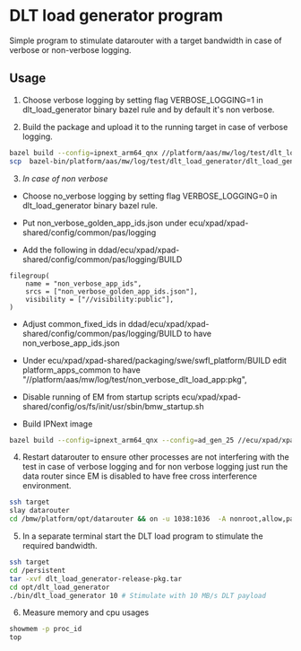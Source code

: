 <!--- 
*******************************************************************************>
Copyright (c) 2024 Contributors to the Eclipse Foundation
See the NOTICE file(s) distributed with this work for additional
information regarding copyright ownership.
This program and the accompanying materials are made available under the
terms of the Apache License Version 2.0 which is available at
https://www.apache.org/licenses/LICENSE-2.0
SPDX-License-Identifier: Apache-2.0 #
*******************************************************************************
 ---> 



# DLT load generator program

Simple program to stimulate datarouter with a target bandwidth in case of verbose or non-verbose logging.

## Usage

1. Choose verbose logging by setting flag VERBOSE_LOGGING=1 in dlt_load_generator binary bazel rule and by default it's non verbose.

2. Build the package and upload it to the running target in case of verbose logging.

```bash
bazel build --config=ipnext_arm64_qnx //platform/aas/mw/log/test/dlt_load_generator:dlt_load_generator-pkg
scp  bazel-bin/platform/aas/mw/log/test/dlt_load_generator/dlt_load_generator-release-pkg.tar target:/persistent
```

3. *In case of non verbose*
- Choose no_verbose logging by setting flag VERBOSE_LOGGING=0 in dlt_load_generator binary bazel rule.

- Put non_verbose_golden_app_ids.json under ecu/xpad/xpad-shared/config/common/pas/logging 
- Add the following in ddad/ecu/xpad/xpad-shared/config/common/pas/logging/BUILD

```
filegroup(
    name = "non_verbose_app_ids",
    srcs = ["non_verbose_golden_app_ids.json"],
    visibility = ["//visibility:public"],
)
```
- Adjust common_fixed_ids in ddad/ecu/xpad/xpad-shared/config/common/pas/logging/BUILD to have non_verbose_app_ids.json

- Under ecu/xpad/xpad-shared/packaging/swe/swfl_platform/BUILD edit platform_apps_common to have 
"//platform/aas/mw/log/test/non_verbose_dlt_load_app:pkg",

- Disable running of EM from startup scripts ecu/xpad/xpad-shared/config/os/fs/init/usr/sbin/bmw_startup.sh


- Build IPNext image 

```bash
bazel build --config=ipnext_arm64_qnx --config=ad_gen_25 //ecu/xpad/xpad-shared/packaging/image:IPNext_HLOS
```

4. Restart datarouter to ensure other processes are not interfering with the test in case of verbose logging and for non verbose logging just run the data router since EM is disabled to have free cross interference environment.

```bash
ssh target
slay datarouter
cd /bmw/platform/opt/datarouter && on -u 1038:1036  -A nonroot,allow,pathspace ./bin/datarouter -T datarouter_t --no_adaptive_runtime &
```

5. In a separate terminal start the DLT load program to stimulate the required bandwidth.

```bash
ssh target
cd /persistent
tar -xvf dlt_load_generator-release-pkg.tar
cd opt/dlt_load_generator
./bin/dlt_load_generator 10 # Stimulate with 10 MB/s DLT payload
```

6. Measure memory and cpu usages 

```bash
showmem -p proc_id 
top
```

